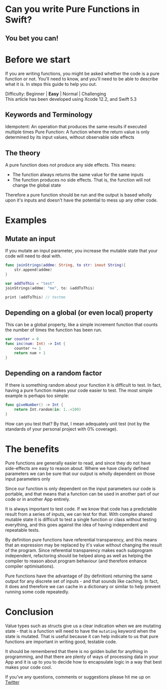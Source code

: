 # Can you write Pure Functions in Swift?
## You bet you can!

# Before we start
If you are writing functions, you might be asked whether the code is a pure function or not. You'll need to know, and you'll need to be able to describe what it is. In steps this guide to help you out.

Difficulty: Beginner | **Easy** | Normal | Challenging<br>
This article has been developed using Xcode 12.2, and Swift 5.3

## Keywords and Terminology
Idempotent: An operation that produces the same results if executed multiple times
Pure Function: A function where the return value is only determined by its input values, without observable side effects

## The theory
A pure function does not produce any side effects. This means:
* The function always returns the same value for the same inputs
* The function produces no side effects. That is, the function will not change the global state

Therefore a pure function should be run and the output is based wholly upon it's inputs and doesn't have the potential to mess up any other code. 

# Examples
## Mutate an input
If you mutate an input parameter, you increase the mutable state that your code will need to deal with.
```swift
func joinStrings(addme: String, to str: inout String){
    str.append(addme)
}

var addToThis = "test"
joinStrings(addme: "me", to: &addToThis)

print (addToThis) // testme
```

## Depending on a global (or even local) property
This can be a global property, like a simple increment function that counts the number of times the function has been run.

```swift
var counter = 0
func inc(num: Int) -> Int {
    counter += 1
    return num + 1
}
```

## Depending on a random factor
If there is something random about your function it is difficult to test. In fact, having a pure function makes your code easier to test. The most simple example is perhaps too simple:

```swift
func giveNumber() -> Int {
    return Int.random(in: 1..<100)
}
```

How can you test that? By that, I mean adequately unit test (not by the standards of your personal project with 0% coverage).

# The benefits
Pure functions are generally easier to read, and since they do not have side-effects are easy to reason about. Where we have clearly defined parameters we can be sure that our output is wholly dependent on those input parameters only

Since our function is only dependent on the input parameters our code is portable, and that means that a function can be used in another part of our code or in another App entirely.

It is always important to test code. If we know that code has a predictable result from a series of inputs, we can test for that. With complex shared mutable state it is difficult to test a single function or class without testing everything, and this goes against the idea of having independent and repeatable tests.

By definition pure functions have referential transparency, and this means that an expression may be replaced by it's value without changing the result of the program. Since referential transparency makes each subprogram independent, refactoring should be helped along as well as helping the compiler to reason about program behaviour (and therefore enhance compiler optimisations).  

Pure functions have the advantage of (by definition) returning the same output for any discrete set of inputs - and that sounds like caching. In fact, it does and therefore we can cache in a dictionary or similar to help prevent running some code repeatedly.

# Conclusion
Value types such as structs give us a clear indication when we are mutating state - that is a function will need to have the `mutating` keyword when the state is mutated. That is useful because it can help indicate to us that pure functions are important in writing good, testable code.

It should be remembered that there is no golden bullet for anything in programming, and that there are plenty of ways of processing data in your App and it is up to you to decide how to encapsulate logic in a way that best makes your code cool.

If you've any questions, comments or suggestions please hit me up on [Twitter](https://twitter.com/stevenpcurtis) 
